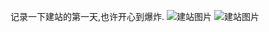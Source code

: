 记录一下建站的第一天,也许开心到爆炸.
![建站图片](https://upload-bbs.miyoushe.com/upload/2024/07/27/75276539/98580c852764d70e5a9597aa7678f131_2245446554692880272.jpg)
![建站图片](https://upload-bbs.miyoushe.com/upload/2024/03/20/285532152/757fa74f8b38fdfab0bd1b653a69af4d_6553329811603610700.gif)